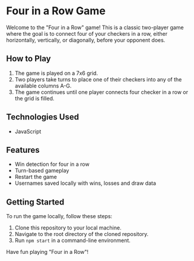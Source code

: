 # Four in a Row Game

Welcome to the "Four in a Row" game! This is a classic two-player game where the goal is to connect four of your checkers in a row, either horizontally, vertically, or diagonally, before your opponent does.

## How to Play

1. The game is played on a 7x6 grid.
2. Two players take turns to place one of their checkers into any of the available columns A-G.
3. The game continues until one player connects four checker in a row or the grid is filled.

## Technologies Used

- JavaScript

## Features

- Win detection for four in a row
- Turn-based gameplay
- Restart the game
- Usernames saved locally with wins, losses and draw data

## Getting Started

To run the game locally, follow these steps:

1. Clone this repository to your local machine.
2. Navigate to the root directory of the cloned repository.
3. Run `npm start` in a command-line environment.


Have fun playing "Four in a Row"!

